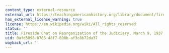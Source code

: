 ```yaml
---
content_type: external-resource
external_url: https://teachingamericanhistory.org/library/document/fireside-chat-on-the-plan-for-reorganization-of-the-judiciary-2/
has_external_license_warning: true
license: https://en.wikipedia.org/wiki/All_rights_reserved
status: ''
title: Fireside Chat on Reorganization of the Judiciary, March 9, 1937
uid: 0afd5098-0766-48f7-890b-af3c8b72da37
wayback_url: ''
---
```

